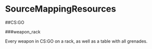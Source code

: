# SourceMappingResources

##CS:GO

###weapon_rack

Every weapon in CS:GO on a rack, as well as a table with all grenades.